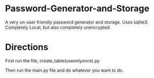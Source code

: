 # Password-Generator-and-Storage
A very un-user friendly password generator and storage. Uses sqlite3. Completely Local, but also completely unencrypted.

# Directions

First run the file, create_table(useonlyonce).py

Then run the main.py file and do whatever you want to do.
